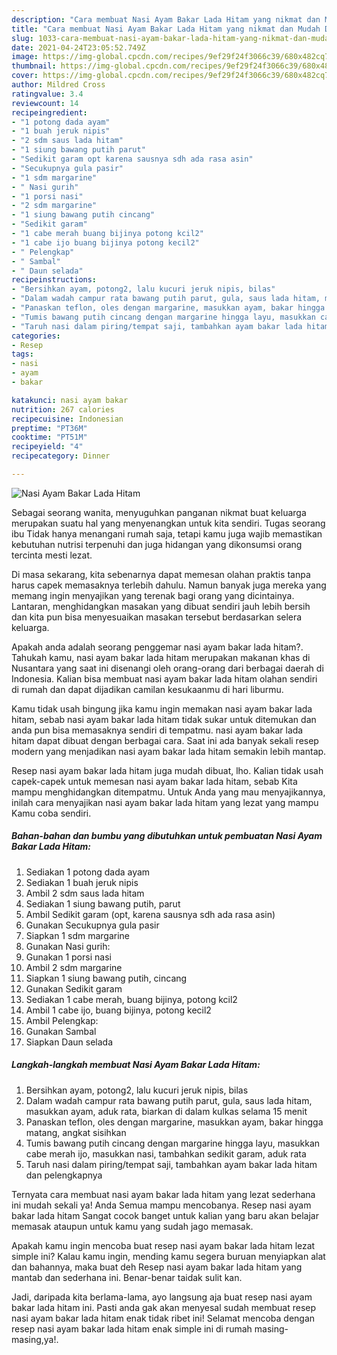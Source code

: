 ```yaml
---
description: "Cara membuat Nasi Ayam Bakar Lada Hitam yang nikmat dan Mudah Dibuat"
title: "Cara membuat Nasi Ayam Bakar Lada Hitam yang nikmat dan Mudah Dibuat"
slug: 1033-cara-membuat-nasi-ayam-bakar-lada-hitam-yang-nikmat-dan-mudah-dibuat
date: 2021-04-24T23:05:52.749Z
image: https://img-global.cpcdn.com/recipes/9ef29f24f3066c39/680x482cq70/nasi-ayam-bakar-lada-hitam-foto-resep-utama.jpg
thumbnail: https://img-global.cpcdn.com/recipes/9ef29f24f3066c39/680x482cq70/nasi-ayam-bakar-lada-hitam-foto-resep-utama.jpg
cover: https://img-global.cpcdn.com/recipes/9ef29f24f3066c39/680x482cq70/nasi-ayam-bakar-lada-hitam-foto-resep-utama.jpg
author: Mildred Cross
ratingvalue: 3.4
reviewcount: 14
recipeingredient:
- "1 potong dada ayam"
- "1 buah jeruk nipis"
- "2 sdm saus lada hitam"
- "1 siung bawang putih parut"
- "Sedikit garam opt karena sausnya sdh ada rasa asin"
- "Secukupnya gula pasir"
- "1 sdm margarine"
- " Nasi gurih"
- "1 porsi nasi"
- "2 sdm margarine"
- "1 siung bawang putih cincang"
- "Sedikit garam"
- "1 cabe merah buang bijinya potong kcil2"
- "1 cabe ijo buang bijinya potong kecil2"
- " Pelengkap"
- " Sambal"
- " Daun selada"
recipeinstructions:
- "Bersihkan ayam, potong2, lalu kucuri jeruk nipis, bilas"
- "Dalam wadah campur rata bawang putih parut, gula, saus lada hitam, masukkan ayam, aduk rata, biarkan di dalam kulkas selama 15 menit"
- "Panaskan teflon, oles dengan margarine, masukkan ayam, bakar hingga matang, angkat sisihkan"
- "Tumis bawang putih cincang dengan margarine hingga layu, masukkan cabe merah ijo, masukkan nasi, tambahkan sedikit garam, aduk rata"
- "Taruh nasi dalam piring/tempat saji, tambahkan ayam bakar lada hitam dan pelengkapnya"
categories:
- Resep
tags:
- nasi
- ayam
- bakar

katakunci: nasi ayam bakar 
nutrition: 267 calories
recipecuisine: Indonesian
preptime: "PT36M"
cooktime: "PT51M"
recipeyield: "4"
recipecategory: Dinner

---
```



![Nasi Ayam Bakar Lada Hitam](https://img-global.cpcdn.com/recipes/9ef29f24f3066c39/680x482cq70/nasi-ayam-bakar-lada-hitam-foto-resep-utama.jpg)

Sebagai seorang wanita, menyuguhkan panganan nikmat buat keluarga merupakan suatu hal yang menyenangkan untuk kita sendiri. Tugas seorang ibu Tidak hanya menangani rumah saja, tetapi kamu juga wajib memastikan kebutuhan nutrisi terpenuhi dan juga hidangan yang dikonsumsi orang tercinta mesti lezat.

Di masa  sekarang, kita sebenarnya dapat memesan olahan praktis tanpa harus capek memasaknya terlebih dahulu. Namun banyak juga mereka yang memang ingin menyajikan yang terenak bagi orang yang dicintainya. Lantaran, menghidangkan masakan yang dibuat sendiri jauh lebih bersih dan kita pun bisa menyesuaikan masakan tersebut berdasarkan selera keluarga. 



Apakah anda adalah seorang penggemar nasi ayam bakar lada hitam?. Tahukah kamu, nasi ayam bakar lada hitam merupakan makanan khas di Nusantara yang saat ini disenangi oleh orang-orang dari berbagai daerah di Indonesia. Kalian bisa membuat nasi ayam bakar lada hitam olahan sendiri di rumah dan dapat dijadikan camilan kesukaanmu di hari liburmu.

Kamu tidak usah bingung jika kamu ingin memakan nasi ayam bakar lada hitam, sebab nasi ayam bakar lada hitam tidak sukar untuk ditemukan dan anda pun bisa memasaknya sendiri di tempatmu. nasi ayam bakar lada hitam dapat dibuat dengan berbagai cara. Saat ini ada banyak sekali resep modern yang menjadikan nasi ayam bakar lada hitam semakin lebih mantap.

Resep nasi ayam bakar lada hitam juga mudah dibuat, lho. Kalian tidak usah capek-capek untuk memesan nasi ayam bakar lada hitam, sebab Kita mampu menghidangkan ditempatmu. Untuk Anda yang mau menyajikannya, inilah cara menyajikan nasi ayam bakar lada hitam yang lezat yang mampu Kamu coba sendiri.

<!--inarticleads1-->

##### Bahan-bahan dan bumbu yang dibutuhkan untuk pembuatan Nasi Ayam Bakar Lada Hitam:

1. Sediakan 1 potong dada ayam
1. Sediakan 1 buah jeruk nipis
1. Ambil 2 sdm saus lada hitam
1. Sediakan 1 siung bawang putih, parut
1. Ambil Sedikit garam (opt, karena sausnya sdh ada rasa asin)
1. Gunakan Secukupnya gula pasir
1. Siapkan 1 sdm margarine
1. Gunakan  Nasi gurih:
1. Gunakan 1 porsi nasi
1. Ambil 2 sdm margarine
1. Siapkan 1 siung bawang putih, cincang
1. Gunakan Sedikit garam
1. Sediakan 1 cabe merah, buang bijinya, potong kcil2
1. Ambil 1 cabe ijo, buang bijinya, potong kecil2
1. Ambil  Pelengkap:
1. Gunakan  Sambal
1. Siapkan  Daun selada




<!--inarticleads2-->

##### Langkah-langkah membuat Nasi Ayam Bakar Lada Hitam:

1. Bersihkan ayam, potong2, lalu kucuri jeruk nipis, bilas
1. Dalam wadah campur rata bawang putih parut, gula, saus lada hitam, masukkan ayam, aduk rata, biarkan di dalam kulkas selama 15 menit
1. Panaskan teflon, oles dengan margarine, masukkan ayam, bakar hingga matang, angkat sisihkan
1. Tumis bawang putih cincang dengan margarine hingga layu, masukkan cabe merah ijo, masukkan nasi, tambahkan sedikit garam, aduk rata
1. Taruh nasi dalam piring/tempat saji, tambahkan ayam bakar lada hitam dan pelengkapnya




Ternyata cara membuat nasi ayam bakar lada hitam yang lezat sederhana ini mudah sekali ya! Anda Semua mampu mencobanya. Resep nasi ayam bakar lada hitam Sangat cocok banget untuk kalian yang baru akan belajar memasak ataupun untuk kamu yang sudah jago memasak.

Apakah kamu ingin mencoba buat resep nasi ayam bakar lada hitam lezat simple ini? Kalau kamu ingin, mending kamu segera buruan menyiapkan alat dan bahannya, maka buat deh Resep nasi ayam bakar lada hitam yang mantab dan sederhana ini. Benar-benar taidak sulit kan. 

Jadi, daripada kita berlama-lama, ayo langsung aja buat resep nasi ayam bakar lada hitam ini. Pasti anda gak akan menyesal sudah membuat resep nasi ayam bakar lada hitam enak tidak ribet ini! Selamat mencoba dengan resep nasi ayam bakar lada hitam enak simple ini di rumah masing-masing,ya!.


